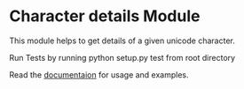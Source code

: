 Character details Module
==================

This module helps to get details of a given unicode character.

Run Tests by running python setup.py test from
root directory

Read the [documentaion](http://chardetails.readthedocs.org/en/latest/) for
usage and examples.
